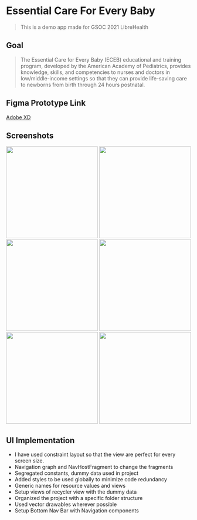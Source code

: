 # Essential Care For Every Baby
> This is a demo app made for GSOC 2021 LibreHealth

## Goal
> The Essential Care for Every Baby (ECEB) educational and training program, developed by the American Academy of Pediatrics, provides knowledge, skills, and competencies to nurses and doctors in low/middle-income settings so that they can provide life-saving care to newborns from birth through 24 hours postnatal.

## Figma Prototype Link 
[Adobe XD](
https://xd.adobe.com/view/910aed7c-fcb6-466a-91c4-664342e98e4c-c459/?fullscreen
)

## Screenshots
<img src="https://gitlab.com/abhinav12k/eceb/-/raw/master/assets/auth_screen.png" width="250"> 
<img src="https://gitlab.com/abhinav12k/eceb/-/raw/master/assets/login_screen.png" width="250"> 
<img src="https://gitlab.com/abhinav12k/eceb/-/raw/master/assets/main_screen.png" width="250"> 
<img src="https://gitlab.com/abhinav12k/eceb/-/raw/master/assets/list_of_babies_screen.png" width="250"> 
<img src="https://gitlab.com/abhinav12k/eceb/-/raw/master/assets/notification_screen.png" width="250"> 
<img src="https://gitlab.com/abhinav12k/eceb/-/raw/master/assets/profile_screen.png" width="250">

## UI Implementation
- I have used constraint layout so that the view are perfect for every screen size.
- Navigation graph and NavHostFragment to change the fragments
- Segregated constants, dummy data used in project
- Added styles to be used globally to minimize code redundancy 
- Generic names for resource values and views
- Setup views of recycler view with the dummy data
- Organized the project with a specific folder structure
- Used vector drawables wherever possible
- Setup Bottom Nav Bar with Navigation components
